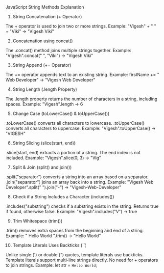 JavaScript String Methods Explanation

1. String Concatenation (+ Operator)

The + operator is used to join two or more strings.
Example: "Vigesh" + " " + "Viki" → "Vigesh Viki"

2. Concatenation using concat()

The .concat() method joins multiple strings together.
Example: "Vigesh".concat(" ", "Viki") → "Vigesh Viki"

3. String Append (+= Operator)

The += operator appends text to an existing string.
Example: firstName += " Web Developer" → "Vigesh Web Developer"

4. String Length (.length Property)

The .length property returns the number of characters in a string, including spaces.
Example: "Vigesh".length → 6

5. Change Case (toLowerCase() & toUpperCase())

.toLowerCase() converts all characters to lowercase.
.toUpperCase() converts all characters to uppercase.
Example: "Vigesh".toUpperCase() → "VIGESH"

6. String Slicing (slice(start, end))

.slice(start, end) extracts a portion of a string.
The end index is not included.
Example: "Vigesh".slice(0, 3) → "Vig"

7. Split & Join (split() and join())

.split("separator") converts a string into an array based on a separator.
.join("separator") joins an array back into a string.
Example: "Vigesh Web Developer".split(" ").join("-") → "Vigesh-Web-Developer"

8. Check if a String Includes a Character (includes())

.includes("substring") checks if a substring exists in the string.
Returns true if found, otherwise false.
Example: "Vigesh".includes("V") → true

9. Trim Whitespace (trim())

.trim() removes extra spaces from the beginning and end of a string.
Example: " Hello World ".trim() → "Hello World"

10. Template Literals Uses Backticks (``)

Unlike single (') or double (") quotes, template literals use backticks.
Template literals support multi-line strings directly.
No need for + operators to join strings.
Example: let str = `Hello World`;